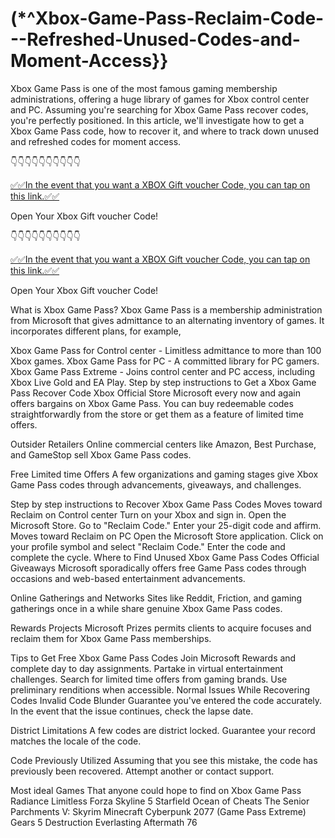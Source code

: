 # (*^Xbox-Game-Pass-Reclaim-Code---Refreshed-Unused-Codes-and-Moment-Access}}

Xbox Game Pass is one of the most famous gaming membership administrations, offering a huge library of games for Xbox control center and PC. Assuming you're searching for Xbox Game Pass recover codes, you're perfectly positioned. In this article, we'll investigate how to get a Xbox Game Pass code, how to recover it, and where to track down unused and refreshed codes for moment access.

👇👇👇👇👇👇👇👇👇👇

[✅✅In the event that you want a XBOX Gift voucher Code, you can tap on this link.✅✅](https://topoffersgetnow.com/adblu0545844/)

Open Your Xbox Gift voucher Code!

👇👇👇👇👇👇👇👇👇👇

[✅✅In the event that you want a XBOX Gift voucher Code, you can tap on this link.✅✅](https://topoffersgetnow.com/adblu0545844/)

Open Your Xbox Gift voucher Code!

What is Xbox Game Pass?
Xbox Game Pass is a membership administration from Microsoft that gives admittance to an alternating inventory of games. It incorporates different plans, for example,

Xbox Game Pass for Control center - Limitless admittance to more than 100 Xbox games.
Xbox Game Pass for PC - A committed library for PC gamers.
Xbox Game Pass Extreme - Joins control center and PC access, including Xbox Live Gold and EA Play.
Step by step instructions to Get a Xbox Game Pass Recover Code
Xbox Official Store
Microsoft every now and again offers bargains on Xbox Game Pass. You can buy redeemable codes straightforwardly from the store or get them as a feature of limited time offers.

Outsider Retailers
Online commercial centers like Amazon, Best Purchase, and GameStop sell Xbox Game Pass codes.

Free Limited time Offers
A few organizations and gaming stages give Xbox Game Pass codes through advancements, giveaways, and challenges.

Step by step instructions to Recover Xbox Game Pass Codes
Moves toward Reclaim on Control center
Turn on your Xbox and sign in.
Open the Microsoft Store.
Go to "Reclaim Code."
Enter your 25-digit code and affirm.
Moves toward Reclaim on PC
Open the Microsoft Store application.
Click on your profile symbol and select "Reclaim Code."
Enter the code and complete the cycle.
Where to Find Unused Xbox Game Pass Codes
Official Giveaways
Microsoft sporadically offers free Game Pass codes through occasions and web-based entertainment advancements.

Online Gatherings and Networks
Sites like Reddit, Friction, and gaming gatherings once in a while share genuine Xbox Game Pass codes.

Rewards Projects
Microsoft Prizes permits clients to acquire focuses and reclaim them for Xbox Game Pass memberships.

Tips to Get Free Xbox Game Pass Codes
Join Microsoft Rewards and complete day to day assignments.
Partake in virtual entertainment challenges.
Search for limited time offers from gaming brands.
Use preliminary renditions when accessible.
Normal Issues While Recovering Codes
Invalid Code Blunder
Guarantee you've entered the code accurately. In the event that the issue continues, check the lapse date.

District Limitations
A few codes are district locked. Guarantee your record matches the locale of the code.

Code Previously Utilized
Assuming that you see this mistake, the code has previously been recovered. Attempt another or contact support.

Most ideal Games That anyone could hope to find on Xbox Game Pass
Radiance Limitless
Forza Skyline 5
Starfield
Ocean of Cheats
The Senior Parchments V: Skyrim
Minecraft
Cyberpunk 2077 (Game Pass Extreme)
Gears 5
Destruction Everlasting
Aftermath 76
